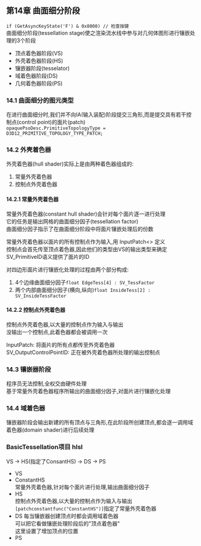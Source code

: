 ## 第14章 曲面细分阶段
`if (GetAsyncKeyState('F') & 0x8000) // 检查按键`  
曲面细分阶段(tessellation stage)使之渲染流水线中参与对几何体图形进行镶嵌处理的3个阶段
  
+ 顶点着色器阶段(VS)  
+ 外壳着色器阶段(HS)  
+ 镶嵌器阶段(tesselator)  
+ 域着色器阶段(DS)  
+ 几何着色器阶段(PS)  
### 14.1 曲面细分的图元类型
在进行曲面细分时,我们并不向IA(输入装配)阶段提交三角形,而是提交具有若干控制点(control point)的面片(patch)  
`opaquePsoDesc.PrimitiveTopologyType = D3D12_PRIMITIVE_TOPOLOGY_TYPE_PATCH;`  
### 14.2 外壳着色器
外壳着色器(hull shader)实际上是由两种着色器组成的:  
1. 常量外壳着色器  
2. 控制点外壳着色器  
#### 14.2.1 常量外壳着色器
常量外壳着色器(constant hull shader)会针对每个面片逐一进行处理  
它的任务是输出网格的曲面细分因子(tessellation factor)  
曲面细分因子指示了在曲面细分阶段中将面片镶嵌处理后的份数  
  
常量外壳着色器以面片的所有控制点作为输入,用 InputPatch<> 定义  
控制点会首先传至顶点着色器,因此他们的类型由VS的输出类型来确定  
SV_PrimitiveID语义提供了面片的ID  
  
对四边形面片进行镶嵌化处理的过程由两个部分构成:  
1. 4个边缘曲面细分因子`float EdgeTess[4] : SV_TessFactor`
2. 两个内部曲面细分因子(横向,纵向)`float InsideTess[2] : SV_InsideTessFactor`  
#### 14.2.2 控制点外壳着色器
控制点外壳着色器,以大量的控制点作为输入与输出  
没输出一个控制点,此着色器都会被调用一次  
  
InputPatch: 将面片的所有点都传至外壳着色器  
SV_OutputControlPointID: 正在被外壳着色器所处理的输出控制点  
### 14.3 镶嵌器阶段
程序员无法控制,全权交由硬件处理  
基于常量外壳着色器程序所输出的曲面细分因子,对面片进行镶嵌化处理  
### 14.4 域着色器
镶嵌器阶段会输出新建的所有顶点与三角形,在此阶段所创建顶点,都会逐一调用域着色器(domain shader)进行后续处理  
### BasicTessellation项目 hlsl
VS -> HS(指定了ConsantHS) -> DS -> PS
+ VS  
+ ConstantHS  
  常量外壳着色器,针对每个面片进行处理,输出曲面细分因子
+ HS  
  控制点外壳着色器,以大量的控制点作为输入与输出  
  `[patchconstantfunc("ConstantHS")]`指定了常量外壳着色器
+ DS
  每当镶嵌器创建顶点时都会调用域着色器  
  可以把它看做镶嵌处理阶段后的"顶点着色器"  
  这里设置了增加顶点的位置
+ PS  
